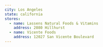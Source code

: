 ```yaml
---
city: Los Angeles
state: california
stores:
  - name: Lassens Natural Foods & Vitamins
    address: 2080 Hillhurst
  - name: Vicente Foods
    address: 12027 San Vicente Boulevard
---
```

